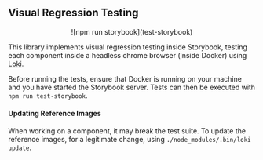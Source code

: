## Visual Regression Testing
<center>
![npm run storybook](test-storybook)
</center>

This library implements visual regression testing inside Storybook, testing each component inside a headless chrome browser (inside Docker) using [Loki](#TODO).

Before running the tests, ensure that Docker is running on your machine and you have started the Storybook server. Tests can then be executed with `npm run test-storybook`.

#### Updating Reference Images
When working on a component, it may break the test suite. To update the reference images, for a legitimate change, using `./node_modules/.bin/loki update`.

[test-storybook]: .github/images/test-storybook.min.gif "Running tests with Loki"
